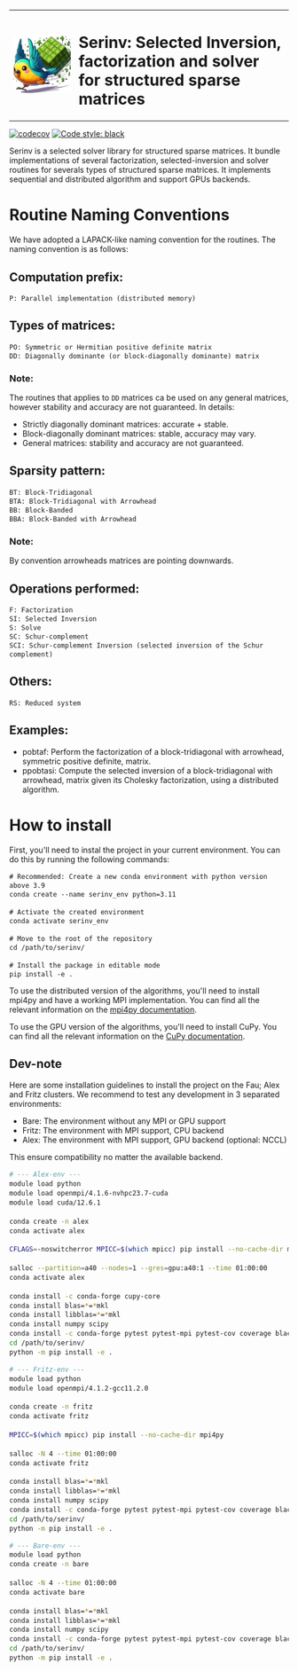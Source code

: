 <table>
  <tr>
    <td><img src="doc/images/logo_noback.png" style="width: 100%;" /></td>
    <td><h1>Serinv: Selected Inversion, factorization and solver for structured sparse matrices</h1></td>
  </tr>
</table>

[![codecov](https://codecov.io/gh/vincent-maillou/SDR/graph/badge.svg?token=VZTGAUW2NW)](https://codecov.io/gh/vincent-maillou/SDR)
[![Code style: black](https://img.shields.io/badge/code%20style-black-000000.svg?style=flat-square)](https://github.com/psf/black)

Serinv is a selected solver library for structured sparse matrices. 
It bundle implementations of several factorization, selected-inversion and solver routines for severals types of structured sparse matrices. 
It implements sequential and distributed algorithm and support GPUs backends.

# Routine Naming Conventions
We have adopted a LAPACK-like naming convention for the routines. The naming convention is as follows:

## Computation prefix:
	P: Parallel implementation (distributed memory)

## Types of matrices:
	PO: Symmetric or Hermitian positive definite matrix
	DD: Diagonally dominante (or block-diagonally dominante) matrix

### Note:
The routines that applies to `DD` matrices ca be used on any general matrices, however stability and accuracy are not guaranteed.
In details:
- Strictly diagonally dominant matrices: accurate + stable.
- Block-diagonally dominant matrices: stable, accuracy may vary.
- General matrices: stability and accuracy are not guaranteed.

## Sparsity pattern:
	BT: Block-Tridiagonal
	BTA: Block-Tridiagonal with Arrowhead
	BB: Block-Banded
	BBA: Block-Banded with Arrowhead

### Note:
By convention arrowheads matrices are pointing downwards.

## Operations performed:
	F: Factorization
	SI: Selected Inversion
    S: Solve
    SC: Schur-complement
    SCI: Schur-complement Inversion (selected inversion of the Schur complement)

## Others:
    RS: Reduced system

## Examples:
  - pobtaf: Perform the factorization of a block-tridiagonal with arrowhead, symmetric positive definite, matrix.
  - ppobtasi: Compute the selected inversion of a block-tridiagonal with arrowhead, matrix given its Cholesky factorization, using a distributed algorithm.

# How to install
First, you'll need to instal the project in your current environment. You can do this by running the following commands:

    # Recommended: Create a new conda environment with python version above 3.9
    conda create --name serinv_env python=3.11

    # Activate the created environment
    conda activate serinv_env

    # Move to the root of the repository
    cd /path/to/serinv/

    # Install the package in editable mode
    pip install -e .

To use the distributed version of the algorithms, you'll need to install mpi4py and have a working MPI implementation. You can find all the relevant information on the [mpi4py documentation](https://mpi4py.readthedocs.io/en/stable/install.html).

To use the GPU version of the algorithms, you'll need to install CuPy. You can find all the relevant information on the [CuPy documentation](https://docs.cupy.dev/en/stable/install.html).

## Dev-note
Here are some installation guidelines to install the project on the Fau; Alex and Fritz clusters.
We recommend to test any development in 3 separated environments:
- Bare: The environment without any MPI or GPU support
- Fritz: The environment with MPI support, CPU backend
- Alex: The environment with MPI support, GPU backend (optional: NCCL)

This ensure compatibility no matter the available backend.

```bash
# --- Alex-env ---
module load python
module load openmpi/4.1.6-nvhpc23.7-cuda
module load cuda/12.6.1

conda create -n alex
conda activate alex

CFLAGS=-noswitcherror MPICC=$(which mpicc) pip install --no-cache-dir mpi4py

salloc --partition=a40 --nodes=1 --gres=gpu:a40:1 --time 01:00:00
conda activate alex

conda install -c conda-forge cupy-core
conda install blas=*=*mkl
conda install libblas=*=*mkl
conda install numpy scipy
conda install -c conda-forge pytest pytest-mpi pytest-cov coverage black isort ruff just pre-commit matplotlib numba -y
cd /path/to/serinv/
python -m pip install -e .
```

```bash
# --- Fritz-env ---
module load python
module load openmpi/4.1.2-gcc11.2.0

conda create -n fritz
conda activate fritz

MPICC=$(which mpicc) pip install --no-cache-dir mpi4py

salloc -N 4 --time 01:00:00
conda activate fritz

conda install blas=*=*mkl
conda install libblas=*=*mkl
conda install numpy scipy
conda install -c conda-forge pytest pytest-mpi pytest-cov coverage black isort ruff just pre-commit matplotlib numba -y
cd /path/to/serinv/
python -m pip install -e .
```

```bash
# --- Bare-env ---
module load python
conda create -n bare

salloc -N 4 --time 01:00:00
conda activate bare

conda install blas=*=*mkl
conda install libblas=*=*mkl
conda install numpy scipy
conda install -c conda-forge pytest pytest-mpi pytest-cov coverage black isort ruff just pre-commit matplotlib numba -y
cd /path/to/serinv/
python -m pip install -e .
```